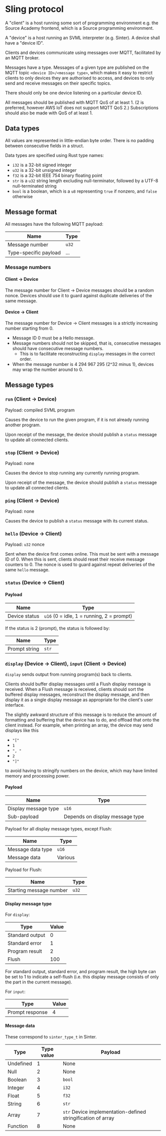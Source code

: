 # Sling protocol

A "client" is a host running some sort of programming environment e.g. the Source Academy frontend, which is a Source programming environment.

A "device" is a host running an SVML interpreter (e.g. Sinter). A device shall have a "device ID".

Clients and devices communicate using messages over MQTT, facilitated by an MQTT broker.

Messages have a type. Messages of a given type are published on the MQTT topic `<device ID>/<message type>`, which makes it easy to restrict clients to only devices they are authorised to access, and devices to only send and receive messages on their specific topics.

There should only be one device listening on a particular device ID.

All messages should be published with MQTT QoS of at least 1. (2 is preferred, however AWS IoT does not support MQTT QoS 2.) Subscriptions should also be made with QoS of at least 1.

## Data types

All values are represented in little-endian byte order. There is no padding between consecutive fields in a struct.

Data types are specified using Rust type names:

- `i32` is a 32-bit signed integer
- `u32` is a 32-bit unsigned integer
- `f32` is a 32-bit IEEE 754 binary floating point
- `str` is a `u32` string length excluding null-terminator, followed by a UTF-8 null-terminated string
- `bool` is a boolean, which is a `u8` representing `true` if nonzero, and `false` otherwise

## Message format

All messages have the following MQTT payload:

| Name                  | Type  |
| --------------------- | ----- |
| Message number        | `u32` |
| Type-specific payload | ...   |

### Message numbers

#### Client &rarr; Device

The message number for Client &rarr; Device messages should be a random nonce. Devices should use it to guard against duplicate deliveries of the same message.

#### Device &rarr; Client

The message number for Device &rarr; Client messages is a strictly increasing number starting from 0.

- Message ID 0 must be a Hello message.
- Message numbers should not be skipped, that is, consecutive messages should have consecutive message numbers.
  - This is to facilitate reconstructing `display` messages in the correct order.
- When the message number is 4 294 967 295 (2^32 minus 1), devices may wrap the number around to 0.

## Message types

### `run` (Client &rarr; Device)

Payload: compiled SVML program

Causes the device to run the given program, if it is not already running another program.

Upon receipt of the message, the device should publish a `status` message to update all connected clients.

### `stop` (Client &rarr; Device)

Payload: none

Causes the device to stop running any currently running program.

Upon receipt of the message, the device should publish a `status` message to update all connected clients.

### `ping` (Client &rarr; Device)

Payload: none

Causes the device to publish a `status` message with its current status.

### `hello` (Device &rarr; Client)

Payload: `u32` nonce

Sent when the device first comes online. This must be sent with a message ID of 0. When this is sent, clients should reset their receive message counters to 0. The nonce is used to guard against repeat deliveries of the same `hello` message.

### `status` (Device &rarr; Client)

#### Payload

| Name          | Type                                      |
| ------------- | ----------------------------------------- |
| Device status | `u16` (0 = idle, 1 = running, 2 = prompt) |

If the status is 2 (prompt), the status is followed by:

| Name          | Type  |
| ------------- | ----- |
| Prompt string | `str` |

### `display` (Device &rarr; Client), `input` (Client &rarr; Device)

`display` sends output from running program(s) back to clients.

Clients should buffer display messages until a Flush display message is received. When a Flush message is received, clients should sort the buffered display messages, reconstruct the display message, and then display it as a single display message as appropriate for the client's user interface.

The slightly awkward structure of this message is to reduce the amount of formatting and buffering that the device has to do, and offload that onto the client instead. For example, when printing an array, the device may send displays like this

- `"["`
- `1`
- `", "`
- `2`
- `"]"`

to avoid having to stringify numbers on the device, which may have limited memory and processing power.

#### Payload

| Name                 | Type                            |
| -------------------- | ------------------------------- |
| Display message type | `u16`                           |
| Sub-payload          | Depends on display message type |

Payload for all display message types, except Flush:

| Name              | Type    |
| ----------------- | ------- |
| Message data type | `u16`   |
| Message data      | Various |

Payload for Flush:

| Name                    | Type  |
| ----------------------- | ----- |
| Starting message number | `u32` |

#### Display message type

For `display`:

| Type            | Value |
| --------------- | ----- |
| Standard output | 0     |
| Standard error  | 1     |
| Program result  | 2     |
| Flush           | 100   |

For standard output, standard error, and program result, the high byte can be set to 1 to indicate a self-flush (i.e. this display message consists of only the part in the current message).

For `input`:

| Type            | Value |
| --------------- | ----- |
| Prompt response | 4     |

#### Message data

These correspond to `sinter_type_t` in Sinter.

| Type      | Type value | Payload                                                      |
| --------- | ---------- | ------------------------------------------------------------ |
| Undefined | 1          | None                                                         |
| Null      | 2          | None                                                         |
| Boolean   | 3          | `bool`                                                       |
| Integer   | 4          | `i32`                                                        |
| Float     | 5          | `f32`                                                        |
| String    | 6          | `str`                                                        |
| Array     | 7          | `str` Device implementation-defined stringification of array |
| Function  | 8          | None                                                         |
